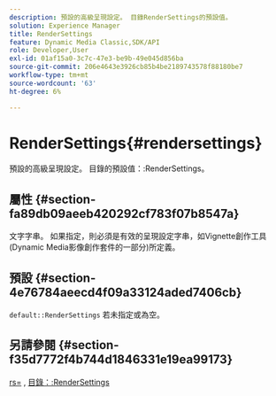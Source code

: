 ```yaml
---
description: 預設的高級呈現設定。 目錄RenderSettings的預設值。
solution: Experience Manager
title: RenderSettings
feature: Dynamic Media Classic,SDK/API
role: Developer,User
exl-id: 01af15a0-3c7c-47e3-be9b-49e045d856ba
source-git-commit: 206e4643e3926cb85b4be2189743578f88180be7
workflow-type: tm+mt
source-wordcount: '63'
ht-degree: 6%

---
```


# RenderSettings{#rendersettings}

預設的高級呈現設定。 目錄的預設值：:RenderSettings。

## 屬性 {#section-fa89db09aeeb420292cf783f07b8547a}

文字字串。 如果指定，則必須是有效的呈現設定字串，如Vignette創作工具(Dynamic Media影像創作套件的一部分)所定義。

## 預設 {#section-4e76784aeecd4f09a33124aded7406cb}

`default::RenderSettings` 若未指定或為空。

## 另請參閱 {#section-f35d7772f4b744d1846331e19ea99173}

[rs=](../../../../../ir-api/http-protocol/image-rendering-api-ref/c-ir-http-protocol-ref/c-ir-http-protocol-command-reference/r-ir-rs.md#reference-d20cefaaa6cd4f449d1591c87959b4cf) , [目錄：:RenderSettings](../../../../../ir-api/material-cat/image-rendering-api-ref/c-ir-material-catalog/c-ir-attributes-reference/r-ir-rendersettings.md#reference-f3ae5e18095d40b2a8edef957dd82fbd)
